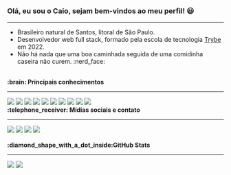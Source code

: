 ### Olá, eu sou o Caio, sejam bem-vindos ao meu perfil! :smiley:
<hr>
<ul>
  <li>Brasileiro natural de Santos, litoral de São Paulo.</li>
  <li>Desenvolvedor web full stack, formado pela escola de tecnologia <a href="https://www.betrybe.com/" target="_blank">Trybe</a> em 2022.</li>
  <li>Não há nada que uma boa caminhada seguida de uma comidinha caseira não curem. :nerd_face:</li>
</ul>
<br>
<b>:brain: Principais conhecimentos</b>
<hr>
<img src="https://img.shields.io/badge/HTML5-E34F26?style=for-the-badge&logo=html5&logoColor=white" />
<img src="https://img.shields.io/badge/CSS3-1572B6?style=for-the-badge&logo=css3&logoColor=white" />
<img src="https://img.shields.io/badge/Sass-CC6699?style=for-the-badge&logo=sass&logoColor=white" />
<img src="https://img.shields.io/badge/JavaScript-323330?style=for-the-badge&logo=javascript&logoColor=F7DF1E" />
<img src="https://img.shields.io/badge/TypeScript-007ACC?style=for-the-badge&logo=typescript&logoColor=white" />
<img src="https://img.shields.io/badge/React-20232A?style=for-the-badge&logo=react&logoColor=61DAFB" />
<img src="https://img.shields.io/badge/Node.js-339933?style=for-the-badge&logo=nodedotjs&logoColor=white" />
<img src="https://img.shields.io/badge/Python-FFD43B?style=for-the-badge&logo=python&logoColor=blue" />
<img src="https://img.shields.io/badge/MySQL-005C84?style=for-the-badge&logo=mysql&logoColor=white" />
<img src="https://img.shields.io/badge/MongoDB-4EA94B?style=for-the-badge&logo=mongodb&logoColor=white" />
<br>
<b>:telephone_receiver: Mídias sociais e contato</b>
<hr>
<a href="https://www.facebook.com/caio.csr" target="_blank"><img src="https://img.shields.io/badge/Facebook-1877F2?style=for-the-badge&logo=facebook&logoColor=white" /></a>
<a href="https://www.instagram.com/caio_cmc" target="_blank"><img src="https://img.shields.io/badge/Instagram-E4405F?style=for-the-badge&logo=instagram&logoColor=white" /></a>
<a href="https://www.linkedin.com/in/caiocsrmc/" target="_blank"><img src="https://img.shields.io/badge/LinkedIn-0077B5?style=for-the-badge&logo=linkedin&logoColor=white" /></a>
<a href="https://wa.me/5513991230497" target="_blank"><img src="https://img.shields.io/badge/WhatsApp-25D366?style=for-the-badge&logo=whatsapp&logoColor=white" /></a>
<br>
<br>
<b>:diamond_shape_with_a_dot_inside:GitHub Stats</b>
<hr>
<img src="https://github-readme-stats-git-masterrstaa-rickstaa.vercel.app/api?username=caio-cmc" />
<img src="https://github-readme-stats.vercel.app/api/top-langs/?username=caio-cmc" />


<!--
**caio-cmc/caio-cmc** is a ✨ _special_ ✨ repository because its `README.md` (this file) appears on your GitHub profile.

Here are some ideas to get you started:

- 🔭 I’m currently working on ...
- 🌱 I’m currently learning ...
- 👯 I’m looking to collaborate on ...
- 🤔 I’m looking for help with ...
- 💬 Ask me about ...
- 📫 How to reach me: ...
- 😄 Pronouns: ...
- ⚡ Fun fact: ...
-->
